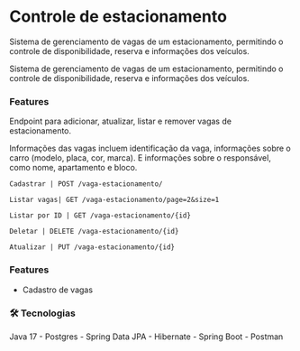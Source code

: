 # Controle de estacionamento

<p> Sistema de gerenciamento de vagas de um estacionamento, permitindo o controle de disponibilidade, 
reserva e informações dos veículos.</p>

<p> Sistema de gerenciamento de vagas de um estacionamento, permitindo o controle de disponibilidade, 
reserva e informações dos veículos.</p>

### Features

<p>Endpoint para adicionar, atualizar, listar e remover vagas de estacionamento.

Informações das vagas incluem identificação da vaga, informações sobre o carro (modelo, placa, cor, marca). E informações sobre o responsável, como nome, apartamento e bloco. 
</p>

`Cadastrar | POST /vaga-estacionamento/`

`Listar vagas| GET /vaga-estacionamento/page=2&size=1`

`Listar por ID | GET /vaga-estacionamento/{id}`

`Deletar | DELETE /vaga-estacionamento/{id}`

`Atualizar | PUT /vaga-estacionamento/{id}`


### Features
- Cadastro de vagas

### 🛠 Tecnologias
Java 17 - Postgres - Spring Data JPA - Hibernate - Spring Boot - Postman